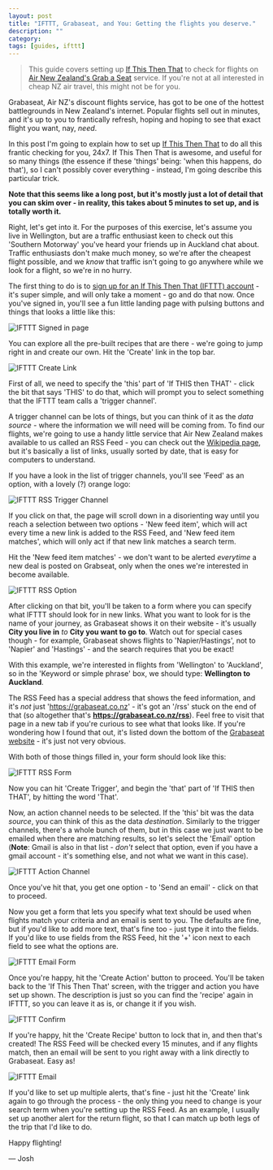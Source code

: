 ```yaml
---
layout: post
title: "IFTTT, Grabaseat, and You: Getting the flights you deserve."
description: ""
category: 
tags: [guides, ifttt]
---
```


> This guide covers setting up [If This Then That](https://ifttt.com) to check for flights on [Air New Zealand's Grab a Seat](http://grabaseat.co.nz) service. If you're not at all interested in cheap NZ air travel, this might not be for you.

Grabaseat, Air NZ's discount flights service, has got to be one of the hottest battlegrounds in New Zealand's internet. Popular flights sell out in minutes, and it's up to you to frantically refresh, hoping and hoping to see that exact flight you want, nay, _need_.

In this post I'm going to explain how to set up [If This Then That](https://ifttt.com) to do all this frantic checking for you, 24x7. If This Then That is awesome, and useful for so many things (the essence if these 'things' being: 'when this happens, do that'), so I can't possibly cover everything - instead, I'm going describe this particular trick.

**Note that this seems like a long post, but it's mostly just a lot of detail that you can skim over - in reality, this takes about 5 minutes to set up, and is totally worth it.**

Right, let's get into it. For the purposes of this exercise, let's assume you live in Wellington, but are a traffic enthusiast keen to check out this 'Southern Motorway' you've heard your friends up in Auckland chat about. Traffic enthusiasts don't make much money, so we're after the cheapest flight possible, and we _know_ that traffic isn't going to go anywhere while we look for a flight, so we're in no hurry.

The first thing to do is to [sign up for an If This Then That (IFTTT) account](https://ifttt.com/join) - it's super simple, and will only take a moment - go and do that now. Once you've signed in, you'll see a fun little landing page with pulsing buttons and things that looks a little like this:

![IFTTT Signed in page](/img/posts/ifttt-grabaseat/landing.jpg)

You can explore all the pre-built recipes that are there - we're going to jump right in and create our own. Hit the 'Create' link in the top bar. 

![IFTTT Create Link](/img/posts/ifttt-grabaseat/create.jpg)

First of all, we need to specify the 'this' part of 'If THIS then THAT' - click the bit that says 'THIS' to do that, which will prompt you to select something that the IFTTT team calls a 'trigger channel'. 

A trigger channel can be lots of things, but you can think of it as the _data source_ - where the information we will need will be coming from. To find our flights, we're going to use a handy little service that Air New Zealand makes available to us called an RSS Feed - you can check out the [Wikipedia page](http://en.wikipedia.org/wiki/RSS), but it's basically a list of links, usually sorted by date, that is easy for computers to understand.

If you have a look in the list of trigger channels, you'll see 'Feed' as an option, with a lovely (?) orange logo:

![IFTTT RSS Trigger Channel](/img/posts/ifttt-grabaseat/rss.jpg)

If you click on that, the page will scroll down in a disorienting way until you reach a selection between two options - 'New feed item', which will act every time a new link is added to the RSS Feed, and 'New feed item matches', which will only act if that new link matches a search term. 

Hit the 'New feed item matches' - we don't want to be alerted _everytime_ a new deal is posted on Grabseat, only when the ones we're interested in become available.

![IFTTT RSS Option](/img/posts/ifttt-grabaseat/rss-option.jpg)

After clicking on that bit, you'll be taken to a form where you can specify what IFTTT should look for in new links. What you want to look for is the name of your journey, as Grabaseat shows it on their website - it's usually **City you live in** _to_ **City you want to go to**. Watch out for special cases though - for example, Grabaseat shows flights to 'Napier/Hastings', not to 'Napier' and 'Hastings' - and the search requires that you be exact!

With this example, we're interested in flights from 'Wellington' to 'Auckland', so in the 'Keyword or simple phrase' box, we should type: **Wellington to Auckland**. 

The RSS Feed has a special address that shows the feed information, and it's _not_ just 'https://grabaseat.co.nz' - it's got an '/rss' stuck on the end of that (so altogether that's **https://grabaseat.co.nz/rss**). Feel free to visit that page in a new tab if you're curious to see what that looks like. If you're wondering how I found that out, it's listed down the bottom of the [Grabaseat website](http://grabaseat.co.nz) - it's just not very obvious. 

With both of those things filled in, your form should look like this:

![IFTTT RSS Form](/img/posts/ifttt-grabaseat/rss-form.jpg)

Now you can hit 'Create Trigger', and begin the 'that' part of 'If THIS then THAT', by hitting the word 'That'.

Now, an action channel needs to be selected. If the 'this' bit was the data _source_, you can think of this as the data _destination_. Similarly to the trigger channels, there's a whole bunch of them, but in this case we just want to be emailed when there are matching results, so let's select the 'Email' option (**Note**: Gmail is also in that list - _don't_ select that option, even if you have a gmail account - it's something else, and not what we want in this case).

![IFTTT Action Channel](/img/posts/ifttt-grabaseat/action-channel.jpg)

Once you've hit that, you get one option - to 'Send an email' - click on that to proceed.

Now you get a form that lets you specify what text should be used when flights match your criteria and an email is sent to you. The defaults are fine, but if you'd like to add more text, that's fine too - just type it into the fields. If you'd like to use fields from the RSS Feed, hit the '+' icon next to each field to see what the options are.

![IFTTT Email Form](/img/posts/ifttt-grabaseat/email-form.jpg)

Once you're happy, hit the 'Create Action' button to proceed. You'll be taken back to the 'If This Then That' screen, with the trigger and action you have set up shown. The description is just so you can find the 'recipe' again in IFTTT, so you can leave it as is, or change it if you wish.

![IFTTT Confirm](/img/posts/ifttt-grabaseat/confirm.jpg)

If you're happy, hit the 'Create Recipe' button to lock that in, and then that's created! The RSS Feed will be checked every 15 minutes, and if any flights match, then an email will be sent to you right away with a link directly to Grabaseat. Easy as! 

![IFTTT Email](/img/posts/ifttt-grabaseat/success.jpg)


If you'd like to set up multiple alerts, that's fine - just hit the 'Create' link again to go through the process - the only thing you need to change is your search term when you're setting up the RSS Feed. As an example, I usually set up another alert for the return flight, so that I can match up both legs of the trip that I'd like to do.

Happy flighting!

&mdash; Josh
